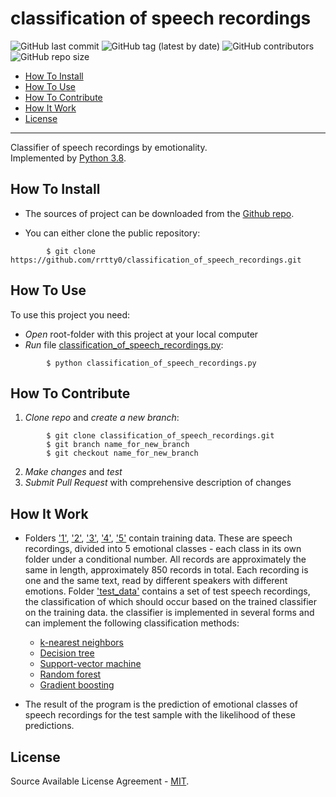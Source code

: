 # classification of speech recordings
 
 ![GitHub last commit](https://img.shields.io/github/last-commit/rrtty0/classification_of_speech_recordings?style=plastic)
 ![GitHub tag (latest by date)](https://img.shields.io/github/v/tag/rrtty0/classification_of_speech_recordings?style=plastic)
 ![GitHub contributors](https://img.shields.io/github/contributors/rrtty0/classification_of_speech_recordings?style=plastic)
 ![GitHub repo size](https://img.shields.io/github/repo-size/rrtty0/classification_of_speech_recordings?style=plastic)

- [How To Install](#anc1)
- [How To Use](#anc2)
- [How To Contribute](#anc3)
- [How It Work](#anc4)
- [License](#anc5)

---
Classifier of speech recordings by emotionality.</br>
Implemented by [Python 3.8](https://www.python.org/downloads/).

<a id="anc1"></a>

## How To Install
- The sources of project can be downloaded from the [Github repo](https://github.com/rrtty0/classification_of_speech_recordings.git).

* You can either clone the public repository:
```
        $ git clone https://github.com/rrtty0/classification_of_speech_recordings.git 
```
<a id="anc2"></a>

## How To Use

To use this project you need:
- _Open_ root-folder with this project at your local computer
- _Run_ file [classification_of_speech_recordings.py](./classification_of_speech_recordings.py):
```
        $ python classification_of_speech_recordings.py
```

<a id="anc3"></a>

## How To Contribute
1. _Clone repo_ and _create a new branch_:
```
        $ git clone classification_of_speech_recordings.git
        $ git branch name_for_new_branch
        $ git checkout name_for_new_branch
```
2. _Make changes_ and _test_
3. _Submit Pull Request_ with comprehensive description of changes

<a id="anc4"></a>

## How It Work

 - Folders ['1'](./train_data/1/), ['2'](./train_data/2/), ['3'](./train_data/3/), ['4'](./train_data/4/), ['5'](./train_data/5/) contain training data. These are speech recordings, divided into 5 emotional classes - each class in its own folder under a conditional number.
 All records are approximately the same in length, approximately 850 records in total. Each recording is one and the same text, read by different speakers with different
 emotions. Folder ['test_data'](./test_data/) contains a set of test speech recordings, the classification of which should occur based on the trained classifier on the training data. the
 classifier is implemented in several forms and can implement the following classification methods:
    * [k-nearest neighbors](https://en.wikipedia.org/wiki/K-nearest_neighbors_algorithm)
    * [Decision tree](https://en.wikipedia.org/wiki/Decision_tree)
    * [Support-vector machine](https://en.wikipedia.org/wiki/Support-vector_machine)
    * [Random forest](https://en.wikipedia.org/wiki/Random_forest)
    * [Gradient boosting](https://en.wikipedia.org/wiki/Gradient_boosting)
 
 - The result of the program is the prediction of emotional classes of speech recordings for the test sample with the likelihood of these predictions.

<a id="anc5"></a>

## License
Source Available License Agreement - [MIT](./LICENSE).
